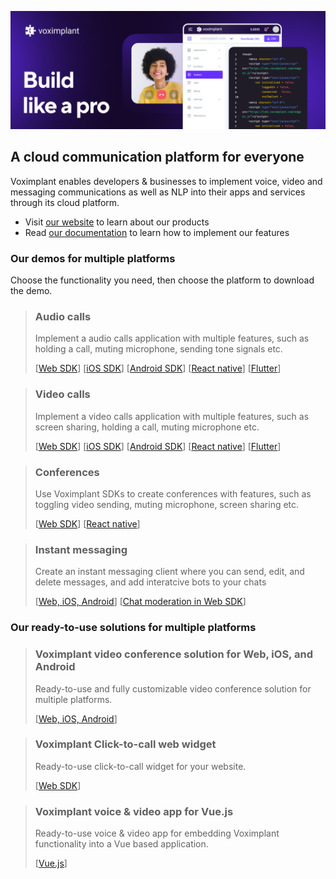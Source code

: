 ![Voximplant logo](https://github.com/voximplant/.github/blob/main/profile/github.png)

## A cloud communication platform for everyone

Voximplant enables developers & businesses to implement voice, video and messaging communications as well as NLP into their apps and services through its cloud platform.

- Visit [our website](https://voximplant.com/) to learn about our products
- Read [our documentation](https://voximplant.com/docs/gettingstarted) to learn how to implement our features

### Our demos for multiple platforms

Choose the functionality you need, then choose the platform to download the demo.

> ### Audio calls
> 
> Implement a audio calls application with multiple features, such as holding a call, muting microphone, sending tone signals etc.
> 
> [[Web SDK](https://github.com/voximplant/basic-websdk-demo)]
[[iOS SDK](https://github.com/voximplant/ios-sdk-swift-demo)]
[[Android SDK](https://github.com/voximplant/android-sdk-kotlin-demo/blob/master/audiocall)]
[[React native](https://github.com/voximplant/react-native-demo/tree/master/CallApp)]
[[Flutter](https://github.com/voximplant/flutter_demos/blob/master/audio_call)]

> ### Video calls
>
> Implement a video calls application with multiple features, such as screen sharing, holding a call, muting microphone etc.
> 
> [[Web SDK](https://github.com/voximplant/basic-websdk-demo)]
[[iOS SDK](https://github.com/voximplant/ios-sdk-swift-demo)]
[[Android SDK](https://github.com/voximplant/android-sdk-kotlin-demo/blob/master/videocall)]
[[React native](https://github.com/voximplant/react-native-demo/tree/master/CallApp)]
[[Flutter](https://github.com/voximplant/flutter_demos/tree/master/video_call)]

> ### Conferences
>
> Use Voximplant SDKs to create conferences with features, such as toggling video sending, muting microphone, screen sharing etc.
>
> [[Web SDK](https://github.com/voximplant/basic-websdk-demo)]
[[React native](https://github.com/voximplant/react-native-demo/tree/master/ConferenceDemo)]

> ### Instant messaging
>
> Create an instant messaging client where you can send, edit, and delete messages, and add interatcive bots to your chats
>
> [[Web, iOS, Android](https://github.com/voximplant/solutions-messaging)]
[[Chat moderation in Web SDK](https://github.com/voximplant/bot-api-chat-moderation-demo)]

### Our ready-to-use solutions for multiple platforms

> ### Voximplant video conference solution for Web, iOS, and Android
>
> Ready-to-use and fully customizable video conference solution for multiple platforms.
>
> [[Web, iOS, Android](https://github.com/voximplant/solutions-videoconference)]

> ### Voximplant Click-to-call web widget
>
> Ready-to-use click-to-call widget for your website.
>
> [[Web SDK](https://github.com/voximplant/click-to-call)]

> ### Voximplant voice & video app for Vue.js
>
> Ready-to-use voice & video app for embedding Voximplant functionality into a Vue based application.
>
> [[Vue.js](https://github.com/voximplant/ui-kit-for-vuejs)]

